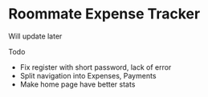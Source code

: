 Roommate Expense Tracker
============
Will update later


Todo
- Fix register with short password, lack of error
- Split navigation into Expenses, Payments
- Make home page have better stats
